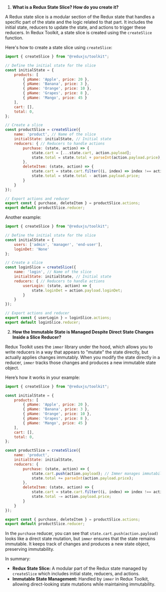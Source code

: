 1. **What is a Redux State Slice? How do you create it?**

A Redux state slice is a modular section of the Redux state that handles a specific part of the state and the logic related to that part. It includes the initial state, reducers to update the state, and actions to trigger these reducers. In Redux Toolkit, a state slice is created using the `createSlice` function.

Here's how to create a state slice using `createSlice`:

```javascript
import { createSlice } from "@reduxjs/toolkit";

// Define the initial state for the slice
const initialState = {
    products: [
        { pName: 'Apple', price: 20 },
        { pName: 'Banana', price: 3 },
        { pName: 'Orange', price: 10 },
        { pName: 'Grapes', price: 8 },
        { pName: 'Mango', price: 45 }
    ],
    cart: [],
    total: 0,
};

// Create a slice
const productSlice = createSlice({
    name: 'product', // Name of the slice
    initialState: initialState, // Initial state
    reducers: { // Reducers to handle actions
        purchase: (state, action) => {
            state.cart = [...state.cart, action.payload];
            state.total = state.total + parseInt(action.payload.price);
        },
        deleteItem: (state, action) => {
            state.cart = state.cart.filter((i, index) => index !== action.payload.index);
            state.total = state.total - action.payload.price;
        }
    }
});

// Export actions and reducer
export const { purchase, deleteItem } = productSlice.actions;
export default productSlice.reducer;
```

Another example:

```javascript
import { createSlice } from "@reduxjs/toolkit";

// Define the initial state for the slice
const initialState = {
    users: ['admin', 'manager', 'end-user'],
    loginDet: 'None'
};

// Create a slice
const loginSlice = createSlice({
    name: 'login', // Name of the slice
    initialState: initialState, // Initial state
    reducers: { // Reducers to handle actions
        userLogin: (state, action) => {
            state.loginDet = action.payload.loginDet;
        }
    }
});

// Export actions and reducer
export const { userLogin } = loginSlice.actions;
export default loginSlice.reducer;
```

2. **How the Immutable State is Managed Despite Direct State Changes Inside a Slice Reducer?**

Redux Toolkit uses the `immer` library under the hood, which allows you to write reducers in a way that appears to "mutate" the state directly, but actually applies changes immutably. When you modify the state directly in a reducer, `immer` tracks those changes and produces a new immutable state object.

Here’s how it works in your example:

```javascript
import { createSlice } from "@reduxjs/toolkit";

const initialState = {
    products: [
        { pName: 'Apple', price: 20 },
        { pName: 'Banana', price: 3 },
        { pName: 'Orange', price: 10 },
        { pName: 'Grapes', price: 8 },
        { pName: 'Mango', price: 45 }
    ],
    cart: [],
    total: 0,
};

const productSlice = createSlice({
    name: 'product',
    initialState: initialState,
    reducers: {
        purchase: (state, action) => {
            state.cart.push(action.payload); // Immer manages immutability
            state.total += parseInt(action.payload.price);
        },
        deleteItem: (state, action) => {
            state.cart = state.cart.filter((i, index) => index !== action.payload.index);
            state.total -= action.payload.price;
        }
    }
});

export const { purchase, deleteItem } = productSlice.actions;
export default productSlice.reducer;
```

In the `purchase` reducer, you can see that `state.cart.push(action.payload)` looks like a direct state mutation, but `immer` ensures that the state remains immutable. It keeps track of changes and produces a new state object, preserving immutability.

In summary:
- **Redux State Slice:** A modular part of the Redux state managed by `createSlice` which includes initial state, reducers, and actions.
- **Immutable State Management:** Handled by `immer` in Redux Toolkit, allowing direct-looking state mutations while maintaining immutability.
